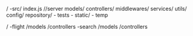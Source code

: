 /
-src/
index.js //server
models/
controllers/
middlewares/
services/
utils/
config/
repository/ - tests - static/ - temp

/
-flight
/models
/controllers
-search
/models
/controllers
